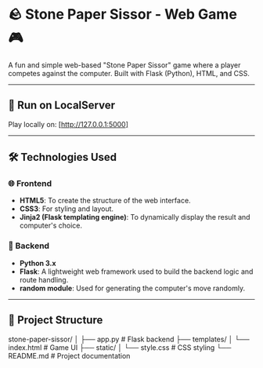 # 🪨 Stone Paper Sissor - Web Game 🎮

A fun and simple web-based "Stone Paper Sissor" game where a player competes against the computer. Built with Flask (Python), HTML, and CSS.

---

## 🚀 Run on LocalServer

Play locally on: [http://127.0.0.1:5000]

---

## 🛠️ Technologies Used

### 🌐 Frontend

- **HTML5**: To create the structure of the web interface.
- **CSS3**: For styling and layout.
- **Jinja2 (Flask templating engine)**: To dynamically display the result and computer's choice.

### 🐍 Backend

- **Python 3.x**
- **Flask**: A lightweight web framework used to build the backend logic and route handling.
- **random module**: Used for generating the computer's move randomly.

---

## 📁 Project Structure

stone-paper-sissor/
│
├── app.py # Flask backend
├── templates/
│ └── index.html # Game UI
├── static/
│ └── style.css # CSS styling
└── README.md # Project documentation
